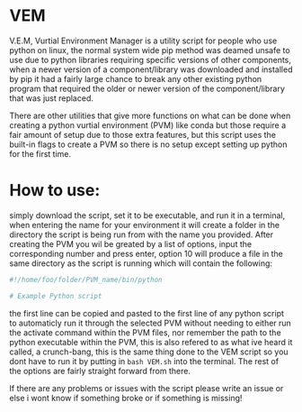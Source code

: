 # VEM
V.E.M, Vurtial Environment Manager is a utility script for people who use python on linux, the normal system wide pip method was deamed unsafe to use due to python libraries requiring specific versions of other components, when a newer version of a component/library was downloaded and installed by pip it had a fairly large chance to break any other existing python program that required the older or newer version of the component/library that was just replaced.

There are other utilities that give more functions on what can be done when creating a python vurtial environment (PVM) like conda but those require a fair amount of setup due to those extra features, but this script uses the built-in flags to create a PVM so there is no setup except setting up python for the first time.

# How to use:
simply download the script, set it to be executable, and run it in a terminal, when entering the name for your environment it will create a folder in the directory the script is being run from with the name you provided.
After creating the PVM you wil be greated by a list of options, input the corresponding number and press enter, option 10 will produce a file in the same directory as the script is running which will contain the following:
```bash
#!/home/foo/folder/PVM_name/bin/python

# Example Python script
```
the first line can be copied and pasted to the first line of any python script to automaticly run it through the selected PVM without needing to either run the activate command within the PVM files, nor remember the path to the python executable within the PVM, this is also refered to as what ive heard it called, a crunch-bang, this is the same thing done to the VEM script so you dont have to run it by putting in ``bash VEM.sh`` into the terminal.
The rest of the options are fairly straight forward from there.

If there are any problems or issues with the script please write an issue or else i wont know if something broke or if something is missing!
